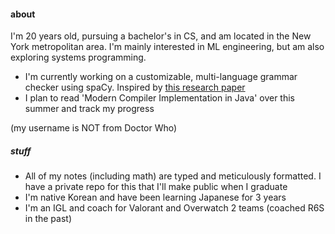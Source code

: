 #### about
I'm 20 years old, pursuing a bachelor's in CS, and am located in the New York metropolitan area. I'm mainly interested in ML engineering, but am also exploring systems programming.
- I'm currently working on a customizable, multi-language grammar checker using spaCy. Inspired by [this research paper](https://mmozgovoy.dev/papers/mozgovoy11b.pdf)
- I plan to read 'Modern Compiler Implementation in Java' over this summer and track my progress

(my username is NOT from Doctor Who)

##### stuff
- All of my notes (including math) are typed and meticulously formatted. I have a private repo for this that I'll make public when I graduate
- I'm native Korean and have been learning Japanese for 3 years
- I'm an IGL and coach for Valorant and Overwatch 2 teams (coached R6S in the past)
